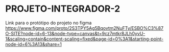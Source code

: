 # PROJETO-INTEGRADOR-2

Link para o protótipo do projeto no figma
https://www.figma.com/proto/2S3TPY5Ag5Bqovtm2NuFTy/ESBO%C3%87O-SITE?node-id=6-13&node-type=canvas&t=9cz7mtkr8JLh0yvU-1&scaling=contain&content-scaling=fixed&page-id=0%3A1&starting-point-node-id=6%3A13&share=1
